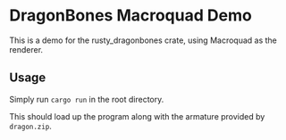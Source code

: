 # DragonBones Macroquad Demo

This is a demo for the rusty_dragonbones crate, using Macroquad as the renderer.

## Usage

Simply run `cargo run` in the root directory. 

This should load up the program along with the armature provided by `dragon.zip`.
